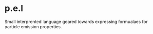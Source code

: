 p.e.l
=====

Small interprented language geared towards expressing formualaes for particle emission properties. 
